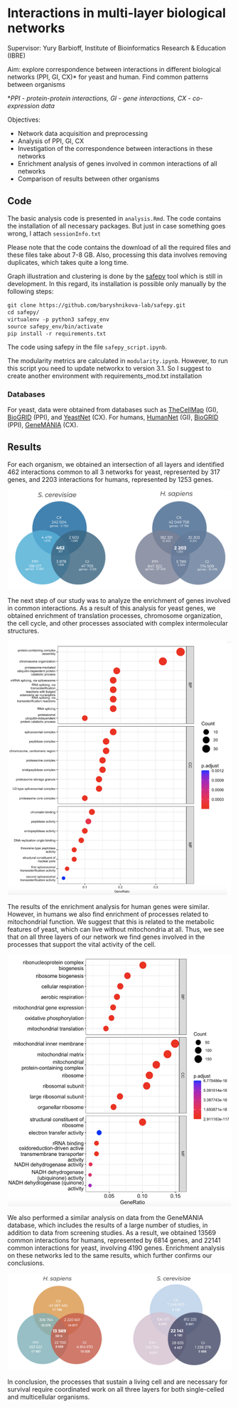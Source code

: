 # Interactions in multi-layer biological networks

Supervisor: Yury Barbioff, Institute of Bioinformatics Research & Education (IBRE)

Aim: explore correspondence between interactions in different biological networks (PPI, GI, CX)* for yeast and human. Find common patterns between organisms

*_PPI - protein-protein interactions, GI - gene interactions, CX - co-expression data_

Objectives:
- Network data acquisition and preprocessing 
- Analysis of PPI, GI, CX 
- Investigation of the correspondence between interactions in these networks 
- Enrichment analysis of genes involved in common interactions of all networks
- Comparison of results between other organisms

## Code
The basic analysis code is presented in `analysis.Rmd`. The code contains the installation of all necessary packages. But just in case something goes wrong, I attach `sessionInfo.txt`

Please note that the code contains the download of all the required files and these files take about 7-8 GB. Also, processing this data involves removing duplicates, which takes quite a long time. 

Graph illustration and clustering is done by the [safepy](https://github.com/baryshnikova-lab/safepy) tool which is still in development. In this regard, its installation is possible only manually by the following steps: 

```
git clone https://github.com/baryshnikova-lab/safepy.git
cd safepy/
virtualenv -p python3 safepy_env
source safepy_env/bin/activate
pip install -r requirements.txt
```

The code using safepy in the file `safepy_script.ipynb`.

The modularity metrics are calculated in `modularity.ipynb`. However, to run this script you need to update networkx to version 3.1. So I suggest to create another environment with requirements_mod.txt installation

### Databases 
For yeast, data were obtained from databases such as [TheCellMap](https://thecellmap.org/costanzo2016/) (GI), [BioGRID](https://thebiogrid.org/) (PPI), and [YeastNet](https://www.inetbio.org/yeastnet/) (CX). For humans, [HumanNet](https://staging2.inetbio.org/humannetv3/) (GI), [BioGRID](https://thebiogrid.org/) (PPI), [GeneMANIA](http://genemania.org/) (CX).


## Results
For each organism, we obtained an intersection of all layers and identified 462 interactions common to all 3 networks for yeast, represented by 317 genes, and 2203 interactions for humans, represented by 1253 genes.

![intersection](images/intersections.png)

The next step of our study was to analyze the enrichment of genes involved in common interactions. As a result of this analysis for yeast genes, we obtained enrichment of translation processes, chromosome organization, the cell cycle, and other processes associated with complex intermolecular structures.

![enr_yeast](images/enrichment_yeast.png)

The results of the enrichment analysis for human genes were similar. However, in humans we also find enrichment of processes related to mitochondrial function. We suggest that this is related to the metabolic features of yeast, which can live without mitochondria at all. Thus, we see that on all three layers of our network we find genes involved in the processes that support the vital activity of the cell.

![enr_human](images/enrichment_human.png)

We also performed a similar analysis on data from the GeneMANIA database, which includes the results of a large number of studies, in addition to data from screening studies. As a result, we obtained 13569 common interactions for humans, represented by 6814 genes, and 22141 common interactions for yeast, involving 4190 genes. Enrichment analysis on these networks led to the same results, which further confirms our conclusions.

![intersection_gm](images/intersections_gm.png)

In conclusion, the processes that sustain a living cell and are necessary for survival require coordinated work on all three layers for both single-celled and multicellular organisms.

